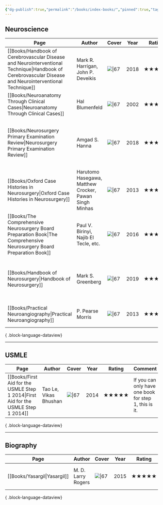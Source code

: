 ```yaml
---
{"dg-publish":true,"permalink":"/books/index-books/","pinned":true,"tags":["book","index"],"created":"2023-11-03T21:15:01.000-07:00","updated":"2023-11-11T11:12:51.486-08:00"}
---
```



## Neuroscience

| Page                                                                                                                                                      | Author                                                 | Cover                                                                                                                    | Year | Rating | Comment                                                                              |
| --------------------------------------------------------------------------------------------------------------------------------------------------------- | ------------------------------------------------------ | ------------------------------------------------------------------------------------------------------------------------ | ---- | ------ | ------------------------------------------------------------------------------------ |
| [[Books/Handbook of Cerebrovascular Disease and Neurointerventional Technique\|Handbook of Cerebrovascular Disease and Neurointerventional Technique]] | Mark R. Harrigan, John P. Deveikis                     | ![\|67](http://books.google.com/books/content?id=pM1NDwAAQBAJ&printsec=frontcover&img=1&zoom=1&edge=curl&source=gbs_api) | 2018 | ★★★★★  | An essential endovascular book for readers of all levels.                            |
| [[Books/Neuroanatomy Through Clinical Cases\|Neuroanatomy Through Clinical Cases]]                                                                     | Hal Blumenfeld                                         | ![\|67](http://books.google.com/books/content?id=GTpvQgAACAAJ&printsec=frontcover&img=1&zoom=1&source=gbs_api)           | 2002 | ★★★★★  | The best neuroanatomy book.                                                          |
| [[Books/Neurosurgery Primary Examination Review\|Neurosurgery Primary Examination Review]]                                                             | Amgad S. Hanna                                         | ![\|67](http://books.google.com/books/content?id=wtB-DwAAQBAJ&printsec=frontcover&img=1&zoom=1&edge=curl&source=gbs_api) | 2018 | ★★★★★  | Q&A review book with excellent diagrams and tables, recommend for late stage review. |
| [[Books/Oxford Case Histories in Neurosurgery\|Oxford Case Histories in Neurosurgery]]                                                                 | Harutomo Hasegawa, Matthew Crocker, Pawan Singh Minhas | ![\|67](http://books.google.com/books/content?id=y9H8OzM3niUC&printsec=frontcover&img=1&zoom=1&edge=curl&source=gbs_api) | 2013 | ★★★★★  | Excellent introduction book to clinical neurosurgery cases.                          |
| [[Books/The Comprehensive Neurosurgery Board Preparation Book\|The Comprehensive Neurosurgery Board Preparation Book]]                                 | Paul V. Birinyi, Najib El Tecle, etc.                  | ![\|67](http://books.google.com/books/content?id=B8fhEAAAQBAJ&printsec=frontcover&img=1&zoom=1&edge=curl&source=gbs_api) | 2016 | ★★★★★  | Excellent Q&A book, recommend for early stage knowledge accumulation.                |
| [[Books/Handbook of Neurosurgery\|Handbook of Neurosurgery]]                                                                                           | Mark S. Greenberg                                      | ![\|67](http://books.google.com/books/content?id=Iu9owAEACAAJ&printsec=frontcover&img=1&zoom=1&source=gbs_api)           | 2019 | ★★★★☆  | In the era of the Internet, the value of this book has been drastically depreciated. |
| [[Books/Practical Neuroangiography\|Practical Neuroangiography]]                                                                                       | P. Pearse Morris                                       | ![\|67](http://books.google.com/books/content?id=HyMQXPCHWNcC&printsec=frontcover&img=1&zoom=1&edge=curl&source=gbs_api) | 2013 | ★★★★☆  | An excellent book for fellow level trainees.                                         |

{ .block-language-dataview}

---

## USMLE

| Page                                                                                  | Author                | Cover                                                                                                          | Year | Rating | Comment                                               |
| ------------------------------------------------------------------------------------- | --------------------- | -------------------------------------------------------------------------------------------------------------- | ---- | ------ | ----------------------------------------------------- |
| [[Books/First Aid for the USMLE Step 1 2014\|First Aid for the USMLE Step 1 2014]] | Tao Le, Vikas Bhushan | ![\|67](http://books.google.com/books/content?id=0TZPAgAAQBAJ&printsec=frontcover&img=1&zoom=1&source=gbs_api) | 2014 | ★★★★★  | If you can only have one book for step 1, this is it. |

{ .block-language-dataview}

---

## Biography

| Page                            | Author             | Cover                                                                                                          | Year | Rating | Comment                                    |
| ------------------------------- | ------------------ | -------------------------------------------------------------------------------------------------------------- | ---- | ------ | ------------------------------------------ |
| [[Books/Yasargil\|Yasargil]] | M. D. Larry Rogers | ![\|67](http://books.google.com/books/content?id=DC36sgEACAAJ&printsec=frontcover&img=1&zoom=1&source=gbs_api) | 2015 | ★★★★★  | The life of father of modern neurosurgery. |

{ .block-language-dataview}
